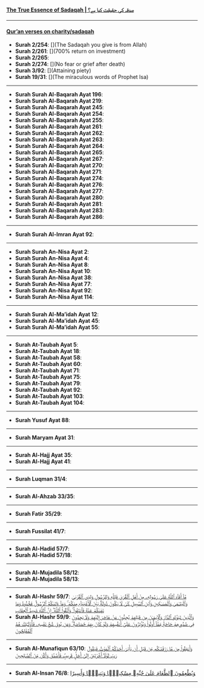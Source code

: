 #### [The True Essence of Sadaqah | صدقہ کی حقیقت کیا ہے؟](https://www.youtube.com/watch?v=0bQBMSOAWhA)

***

#### [Qur’an verses on charity/sadaqah](https://myislam.org/quran-verses/charity/)

* __Surah 2/254__: [](The Sadaqah you give is from Allah)
* __Surah 2/261__: [](700% return on investment)
* __Surah 2/265__: []()
* __Surah 2/274__: [](No fear or grief after death)
* __Surah 3/92__: [](Attaining piety)
* __Surah 19/31__: [](The miraculous words of Prophet Isa)

***

* __Surah Surah Al-Baqarah Ayat 196__: []()
* __Surah Surah Al-Baqarah Ayat 219__: []()
* __Surah Surah Al-Baqarah Ayat 245__: []()
* __Surah Surah Al-Baqarah Ayat 254__: []()
* __Surah Surah Al-Baqarah Ayat 255__: []()
* __Surah Surah Al-Baqarah Ayat 261__: []()
* __Surah Surah Al-Baqarah Ayat 262__: []()
* __Surah Surah Al-Baqarah Ayat 263__: []()
* __Surah Surah Al-Baqarah Ayat 264__: []()
* __Surah Surah Al-Baqarah Ayat 265__: []()
* __Surah Surah Al-Baqarah Ayat 267__: []()
* __Surah Surah Al-Baqarah Ayat 270__: []()
* __Surah Surah Al-Baqarah Ayat 271__: []()
* __Surah Surah Al-Baqarah Ayat 274__: []()
* __Surah Surah Al-Baqarah Ayat 276__: []()
* __Surah Surah Al-Baqarah Ayat 277__: []()
* __Surah Surah Al-Baqarah Ayat 280__: []()
* __Surah Surah Al-Baqarah Ayat 281__: []()
* __Surah Surah Al-Baqarah Ayat 283__: []()
* __Surah Surah Al-Baqarah Ayat 286__: []()

***

* __Surah Surah Al-Imran Ayat 92__: []()

***

* __Surah Surah An-Nisa Ayat 2__: []()
* __Surah Surah An-Nisa Ayat 4__: []()
* __Surah Surah An-Nisa Ayat 8__: []()
* __Surah Surah An-Nisa Ayat 10__: []()
* __Surah Surah An-Nisa Ayat 38__: []()
* __Surah Surah An-Nisa Ayat 77__: []()
* __Surah Surah An-Nisa Ayat 92__: []()
* __Surah Surah An-Nisa Ayat 114__: []()

*** 

* __Surah Surah Al-Ma’idah Ayat 12__: []()
* __Surah Surah Al-Ma’idah Ayat 45__: []()
* __Surah Surah Al-Ma’idah Ayat 55__: []()

***

* __Surah At-Taubah Ayat 5__: []()
* __Surah At-Taubah Ayat 18__: []()
* __Surah At-Taubah Ayat 58__: []()
* __Surah At-Taubah Ayat 60__: []()
* __Surah At-Taubah Ayat 71__: []()
* __Surah At-Taubah Ayat 75__: []()
* __Surah At-Taubah Ayat 79__: []()
* __Surah At-Taubah Ayat 92__: []()
* __Surah At-Taubah Ayat 103__: []()
* __Surah At-Taubah Ayat 104__: []()

*** 

* __Surah Yusuf Ayat 88__: []()

*** 

* __Surah Maryam Ayat 31__: []()

***

* __Surah Al-Hajj Ayat 35__: []()
* __Surah Al-Hajj Ayat 41__: []()

***

* __Surah Luqman 31/4__: [](https://quran.com/31/4)

*** 

* __Surah Al-Ahzab 33/35__: [](https://quran.com/33/35)

***

* __Surah Fatir 35/29__: [](https://quran.com/35/29)

*** 

* __Surah Fussilat 41/7__: [](https://quran.com/41/7)

*** 

* __Surah Al-Hadid 57/7__: [](https://quran.com/57/7)
* __Surah Al-Hadid 57/18__: [](https://quran.com/57/18)

*** 

* __Surah Al-Mujadila 58/12__: [](https://quran.com/58/12)
* __Surah Al-Mujadila 58/13__: [](https://quran.com/58/13)

*** 

* __Surah Al-Hashr 59/7__: [مَّآ أَفَآءَ ٱللَّهُ عَلَىٰ رَسُولِهِۦ مِنْ أَهْلِ ٱلْقُرَىٰ فَلِلَّهِ وَلِلرَّسُولِ وَلِذِى ٱلْقُرْبَىٰ وَٱلْيَتَـٰمَىٰ وَٱلْمَسَـٰكِينِ وَٱبْنِ ٱلسَّبِيلِ كَىْ لَا يَكُونَ دُولَةًۢ بَيْنَ ٱلْأَغْنِيَآءِ مِنكُمْ ۚ وَمَآ ءَاتَىٰكُمُ ٱلرَّسُولُ فَخُذُوهُ وَمَا نَهَىٰكُمْ عَنْهُ فَٱنتَهُوا۟ ۚ وَٱتَّقُوا۟ ٱللَّهَ ۖ إِنَّ ٱللَّهَ شَدِيدُ ٱلْعِقَابِ](https://quran.com/59/7)
* __Surah Al-Hashr 59/9__: [وَٱلَّذِينَ تَبَوَّءُو ٱلدَّارَ وَٱلْإِيمَـٰنَ مِن قَبْلِهِمْ يُحِبُّونَ مَنْ هَاجَرَ إِلَيْهِمْ وَلَا يَجِدُونَ فِى صُدُورِهِمْ حَاجَةًۭ مِّمَّآ أُوتُوا۟ وَيُؤْثِرُونَ عَلَىٰٓ أَنفُسِهِمْ وَلَوْ كَانَ بِهِمْ خَصَاصَةٌۭ ۚ وَمَن يُوقَ شُحَّ نَفْسِهِۦ فَأُو۟لَـٰٓئِكَ هُمُ ٱلْمُفْلِحُونَ](https://quran.com/59/9)

*** 

* __Surah Al-Munafiqun 63/10__: [وَأَنفِقُوا۟ مِن مَّا رَزَقْنَـٰكُم مِّن قَبْلِ أَن يَأْتِىَ أَحَدَكُمُ ٱلْمَوْتُ فَيَقُولَ رَبِّ لَوْلَآ أَخَّرْتَنِىٓ إِلَىٰٓ أَجَلٍۢ قَرِيبٍۢ فَأَصَّدَّقَ وَأَكُن مِّنَ ٱلصَّـٰلِحِينَ](https://quran.com/63/10)

*** 

* __Surah Al-Insan 76/8__: [وَيُطْعِمُونَ ٱلطَّعَامَ عَلَىٰ حُبِّهِۦ مِسْكِينًۭا وَيَتِيمًۭا وَأَسِيرًا](https://quran.com/76/8)

***
